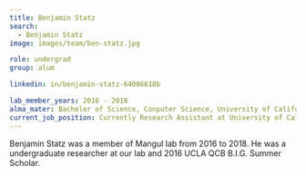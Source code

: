 ```yaml
---
title: Benjamin Statz
search:
  - Benjamin Statz
image: images/team/ben-statz.jpg

role: undergrad
group: alum

linkedin: in/benjamin-statz-64086618b

lab_member_years: 2016 - 2018
alma_mater: Bachelor of Science, Conputer Science, University of California, Los Angeles
current_job_position: Currently Research Assistant at University of California, Los Angeles
---
```


Benjamin Statz was a member of Mangul lab from 2016 to 2018. He was a undergraduate researcher at our lab and 2016 UCLA QCB B.I.G. Summer Scholar. 
